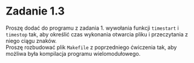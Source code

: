 # Zadanie 1.3
Proszę dodać do programu z zadania 1. wywołania funkcji `timestart` i `timestop` tak, aby określić czas wykonania otwarcia pliku i przeczytania z niego ciągu znaków.  
Proszę rozbudować plik `Makefile` z poprzedniego ćwiczenia tak, aby możliwa była kompilacja programu wielomodułowego.
